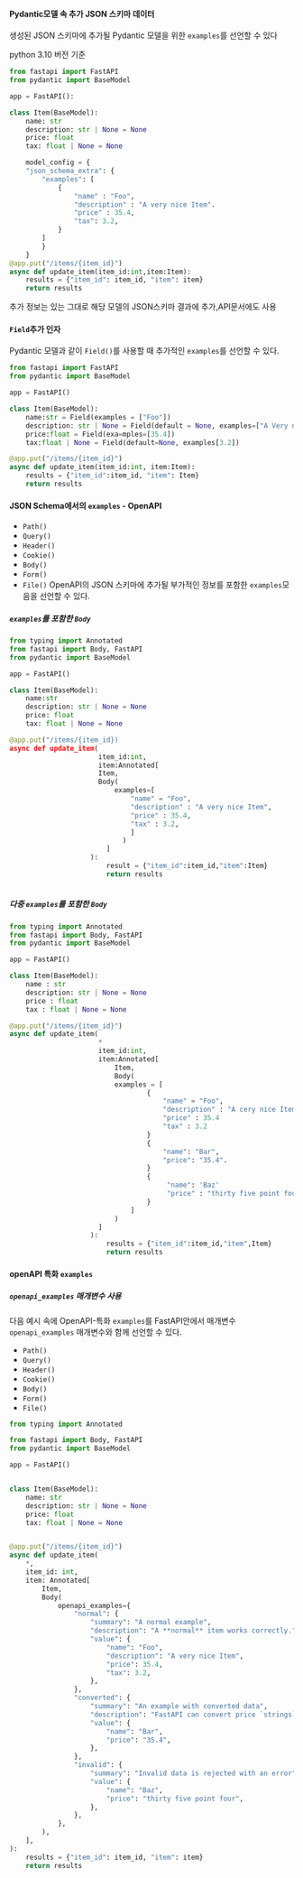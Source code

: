 #### Pydantic모델 속 추가 JSON 스키마 데이터
생성된 JSON 스키마에 추가될 Pydantic 모델을 위한 `examples`를 선언할 수 있다

python 3.10 버전 기준
```python
from fastapi import FastAPI
from pydantic import BaseModel

app = FastAPI():

class Item(BaseModel):
	name: str
	description: str | None = None
	price: float
	tax: float | None = None

	model_config = {
	"json_schema_extra": {
		"examples": [
			{
				"name" : "Foo",
				"description" : "A very nice Item".
				"price" : 35.4,
				"tax": 3.2,
			}
		]
		}
	}
@app.put("/items/{item_id}")
async def update_item(item_id:int,item:Item):
	results = {"item_id": item_id, "item": item}
	return results
```
추가 정보는 있는 그대로 해당 모델의 JSON스키마 결과에 추가,API문서에도 사용

#### `Field`추가 인자
Pydantic 모델과 같이 `Field()`를 사용할 때 추가적인 `examples`를 선언할 수 있다.
```python
from fastapi import FastAPI
from pydantic import BaseModel

app = FastAPI()

class Item(BaseModel):
	name:str = Field(examples = ["Foo"])
	description: str | None = Field(default = None, examples=["A Very nice Item"])
	price:float = Field(exa=mples=[35.4])
	tax:float | None = Field(default=None, examples[3.2])

@app.put("/items/{item_id}")
async def update_item(item_id:int, item:Item):
	results = {"item_id":item_id, "item": Item}
	return results

```

#### JSON Schema에서의 `examples` - OpenAPI
- `Path()`
- `Query()`
- `Header()`
- `Cookie()`
- `Body()`
- `Form()`
- `File()`
OpenAPI의 JSON 스키마에 추가될 부가적인 정보를 포함한 `examples`모음을 선언할 수 있다.

##### `examples`를 포함한 `Body`
```python
from typing import Annotated
from fastapi import Body, FastAPI
from pydantic import BaseModel

app = FastAPI()

class Item(BaseModel):
	name:str
	description: str | None = None
	price: float
	tax: float | None = None

@app.put("/items/{item_id})
async def update_item(
					  item_id:int,
					  item:Annotated[
					  Item,
					  Body(
						  examples=[
							  "name" = "Foo",
							  "description" : "A very nice Item",
							  "price" : 35.4,
							  "tax" : 3.2,
							  ]
							)
						]
					):
						result = {"item_id":item_id,"item":Item}
						return results
		 
```

##### 다중 `examples`를 포함한 `Body`
```python
from typing import Annotated
from fastapi import Body, FastAPI
from pydantic import BaseModel

app = FastAPI()

class Item(BaseModel):
	name : str
	description: str | None = None
	price : float
	tax : float | None = None

@app.put("/items/{item_id}")
async def update_item(
					  *
					  item_id:int,
					  item:Annotated[
						  Item,
						  Body(
						  examples = [
								  {
									  "name" = "Foo",
									  "description" : "A cery nice Item",
									  "price" : 35.4
									  "tax" : 3.2
								  }
								  {
									  "name": "Bar",
									  "price": "35.4".
								  }
								  {
									   "name": 'Baz'
									   "price" : "thirty five point four"
								  }
							  ]
						  )
					  ]
					):
						results = {"item_id":item_id,"item",Item}
						return results
```

#### openAPI 특화 `examples`


##### `openapi_examples` 매개변수 사용
다음 예시 속에 OpenAPI-특화 `examples`를 FastAPI안에서 매개변수 `openapi_examples` 매개변수와 함께 선언할 수 있다.
- `Path()`
- `Query()`
- `Header()`
- `Cookie()`
- `Body()`
- `Form()`
- `File()`
```python
from typing import Annotated

from fastapi import Body, FastAPI
from pydantic import BaseModel

app = FastAPI()


class Item(BaseModel):
    name: str
    description: str | None = None
    price: float
    tax: float | None = None


@app.put("/items/{item_id}")
async def update_item(
    *,
    item_id: int,
    item: Annotated[
        Item,
        Body(
            openapi_examples={
                "normal": {
                    "summary": "A normal example",
                    "description": "A **normal** item works correctly.",
                    "value": {
                        "name": "Foo",
                        "description": "A very nice Item",
                        "price": 35.4,
                        "tax": 3.2,
                    },
                },
                "converted": {
                    "summary": "An example with converted data",
                    "description": "FastAPI can convert price `strings` to actual `numbers` automatically",
                    "value": {
                        "name": "Bar",
                        "price": "35.4",
                    },
                },
                "invalid": {
                    "summary": "Invalid data is rejected with an error",
                    "value": {
                        "name": "Baz",
                        "price": "thirty five point four",
                    },
                },
            },
        ),
    ],
):
    results = {"item_id": item_id, "item": item}
    return results
```